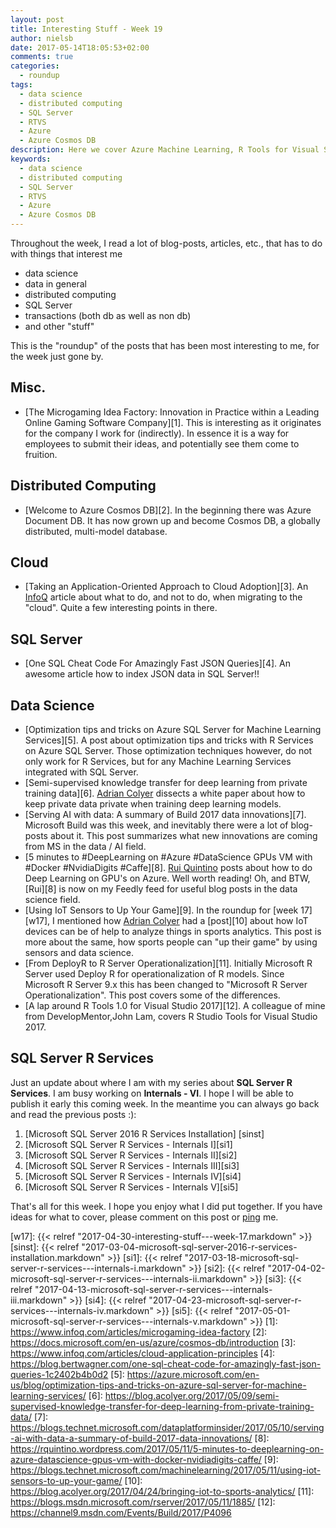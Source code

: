 ```yaml
---
layout: post
title: Interesting Stuff - Week 19
author: nielsb
date: 2017-05-14T18:05:53+02:00
comments: true
categories:
  - roundup
tags:
  - data science
  - distributed computing
  - SQL Server
  - RTVS
  - Azure
  - Azure Cosmos DB 
description: Here we cover Azure Machine Learning, R Tools for Visual Studio, Azure Cosmos DB, and a lot of other interesting stuff.
keywords:
  - data science
  - distributed computing
  - SQL Server
  - RTVS
  - Azure 
  - Azure Cosmos DB 
---
```


Throughout the week, I read a lot of blog-posts, articles, etc., that has to do with things that interest me

* data science
* data in general
* distributed computing
* SQL Server
* transactions (both db as well as non db)
* and other "stuff"

This is the "roundup" of the posts that has been most interesting to me, for the week just gone by. 

<!--more-->

## Misc.

* [The Microgaming Idea Factory: Innovation in Practice within a Leading Online Gaming Software Company][1]. This is interesting as it originates for the company I work for (indirectly). In essence it is a way for employees to submit their ideas, and potentially see them come to fruition.

## Distributed Computing

* [Welcome to Azure Cosmos DB][2]. In the beginning there was Azure Document DB. It has now grown up and become Cosmos DB, a globally distributed, multi-model database.

## Cloud

* [Taking an Application-Oriented Approach to Cloud Adoption][3]. An [InfoQ][iq] article about what to do, and not to do, when migrating to the "cloud". Quite a few interesting points in there.

## SQL Server

* [One SQL Cheat Code For Amazingly Fast JSON Queries][4]. An awesome article how to index JSON data in SQL Server!!

## Data Science

* [Optimization tips and tricks on Azure SQL Server for Machine Learning Services][5]. A post about optimization tips and tricks with R Services on Azure SQL Server. Those optimization techniques however, do not only work for R Services, but for any Machine Learning Services integrated with SQL Server. 
* [Semi-supervised knowledge transfer for deep learning from private training data][6]. [Adrian Colyer][mp] dissects a white paper about how to keep private data private when training deep learning models.
* [Serving AI with data: A summary of Build 2017 data innovations][7]. Microsoft Build was this week, and inevitably there were a lot of blog-posts about it. This post summarizes what new innovations are coming from MS in the data / AI field.
* [5 minutes to #DeepLearning on #Azure #DataScience GPUs VM with #Docker #NvidiaDigits #Caffe][8]. [Rui Quintino][rui] posts about how to do Deep Learning on GPU's on Azure. Well worth reading! Oh, and BTW, [Rui][8] is now on my Feedly feed for useful blog posts in the data science field.
* [Using IoT Sensors to Up Your Game][9]. In the roundup for [week 17][w17], I mentioned how [Adrian Colyer][mp] had a [post][10] about how IoT devices can be of help to analyze things in sports analytics. This post is more about the same, how sports people can "up their game" by using sensors and data science.
* [From DeployR to R Server Operationalization][11]. Initially Microsoft R Server used Deploy R for operationalization of R models. Since Microsoft R Server 9.x this has been changed to "Microsoft R Server Operationalization". This post covers some of the differences.
* [A lap around R Tools 1.0 for Visual Studio 2017][12]. A colleague of mine from DevelopMentor,John Lam, covers R Studio Tools for Visual Studio 2017.

## SQL Server R Services

Just an update about where I am with my series about **SQL Server R Services**. I am busy working on **Internals - VI**. I hope I will be able to publish it early this coming week. In the meantime you can always go back and read the previous posts :):

1. [Microsoft SQL Server 2016 R Services Installation] [sinst]
1. [Microsoft SQL Server R Services - Internals I][si1]
1. [Microsoft SQL Server R Services - Internals II][si2]
1. [Microsoft SQL Server R Services - Internals III][si3]
1. [Microsoft SQL Server R Services - Internals IV][si4]
1. [Microsoft SQL Server R Services - Internals V][si5]

That's all for this week. I hope you enjoy what I did put together. If you have ideas for what to cover, please comment on this post or [ping][ma] me.

[ma]: mailto:niels.it.berglund@gmail.com
[mp]: https://blog.acolyer.org
[iq]: https://www.infoq.com/
[ew]: http://sqlonice.com/
[re]: http://blog.revolutionanalytics.com
[sqsk]: https://www.sqlskills.com
[rui]: https://rquintino.wordpress.com
[w17]: {{< relref "2017-04-30-interesting-stuff---week-17.markdown" >}}
[sinst]: {{< relref "2017-03-04-microsoft-sql-server-2016-r-services-installation.markdown" >}}
[si1]: {{< relref "2017-03-18-microsoft-sql-server-r-services---internals-i.markdown" >}}
[si2]: {{< relref "2017-04-02-microsoft-sql-server-r-services---internals-ii.markdown" >}}
[si3]: {{< relref "2017-04-13-microsoft-sql-server-r-services---internals-iii.markdown" >}}
[si4]: {{< relref "2017-04-23-microsoft-sql-server-r-services---internals-iv.markdown" >}}
[si5]: {{< relref "2017-05-01-microsoft-sql-server-r-services---internals-v.markdown" >}}
[1]: https://www.infoq.com/articles/microgaming-idea-factory
[2]: https://docs.microsoft.com/en-us/azure/cosmos-db/introduction
[3]: https://www.infoq.com/articles/cloud-application-principles
[4]: https://blog.bertwagner.com/one-sql-cheat-code-for-amazingly-fast-json-queries-1c2402b4b0d2
[5]: https://azure.microsoft.com/en-us/blog/optimization-tips-and-tricks-on-azure-sql-server-for-machine-learning-services/
[6]: https://blog.acolyer.org/2017/05/09/semi-supervised-knowledge-transfer-for-deep-learning-from-private-training-data/
[7]: https://blogs.technet.microsoft.com/dataplatforminsider/2017/05/10/serving-ai-with-data-a-summary-of-build-2017-data-innovations/
[8]: https://rquintino.wordpress.com/2017/05/11/5-minutes-to-deeplearning-on-azure-datascience-gpus-vm-with-docker-nvidiadigits-caffe/
[9]: https://blogs.technet.microsoft.com/machinelearning/2017/05/11/using-iot-sensors-to-up-your-game/
[10]: https://blog.acolyer.org/2017/04/24/bringing-iot-to-sports-analytics/
[11]: https://blogs.msdn.microsoft.com/rserver/2017/05/11/1885/
[12]: https://channel9.msdn.com/Events/Build/2017/P4096
